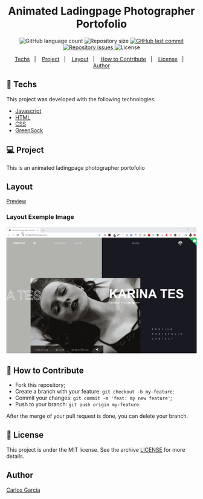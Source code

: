 <h1 align="center">
    Animated Ladingpage Photographer Portofolio
</h1>
<p align="center">
  <img alt="GitHub language count" src="https://img.shields.io/github/languages/count/codepro-ao/animated-photographer-portofolio">

  <img alt="Repository size" src="https://img.shields.io/github/repo-size/codepro-ao/animated-photographer-portofolio">
  
  <a href="https://github.com/codepro-ao/animated-photographer-portofolio/commits/master">
    <img alt="GitHub last commit" src="https://img.shields.io/github/last-commit/codepro-ao/animated-photographer-portofolio">
  </a>

  <a href="https://github.com/codepro-ao/animated-photographer-portofolio/issues">
    <img alt="Repository issues" src="https://img.shields.io/github/issues/codepro-ao/animated-photographer-portofolio">
  </a>

  <img alt="License" src="https://img.shields.io/badge/license-MIT-brightgreen">
</p>

<p align="center">
  <a href="#rocket-techs">Techs</a>&nbsp;&nbsp;&nbsp;|&nbsp;&nbsp;&nbsp;
  <a href="#-project">Project</a>&nbsp;&nbsp;&nbsp;|&nbsp;&nbsp;&nbsp;
  <a href="#-game">Layout</a>&nbsp;&nbsp;&nbsp;|&nbsp;&nbsp;&nbsp;
  <a href="#-how-to-contribute">How to Contribute</a>&nbsp;&nbsp;&nbsp;|&nbsp;&nbsp;&nbsp;
  <a href="#memo-license">License</a>&nbsp;&nbsp;&nbsp;|&nbsp;&nbsp;&nbsp;
  <a href="#-author">Author</a>
</p>

## :rocket: Techs

This project was developed with the following technologies:

- [Javascript](https://www.w3schools.com/js/)
- [HTML](https://www.w3schools.com/html/)
- [CSS](https://https://www.w3schools.com/css/)
- [GreenSock](https://greensock.com/)

## 💻 Project

This is an animated ladingpage photographer portofolio

## Layout

[Preview](https://github.com/codepro-ao/)

### Layout Exemple Image

![Layout Image Exemple](Layout.gif)

## 🤔 How to Contribute

- Fork this repository;
- Create a branch with your feature: `git checkout -b my-feature`;
- Commit your changes: `git commit -m 'feat: my new feature'`;
- Push to your branch: `git push origin my-feature`.

After the merge of your pull request is done, you can delete your branch.

## :memo: License

This project is under the MIT license. See the archive [LICENSE](LICENSE.md) for more details.

## Author

[Carlos Garcia](https://github.com/CarlCr)
